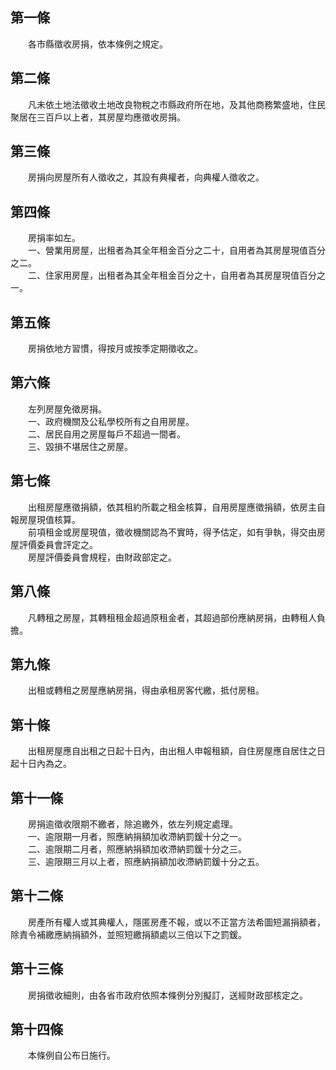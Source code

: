 第一條 
-------
　　各市縣徵收房捐，依本條例之規定。  


第二條 
-------
　　凡未依土地法徵收土地改良物稅之市縣政府所在地，及其他商務繁盛地，住民聚居在三百戶以上者，其房屋均應徵收房捐。  


第三條 
-------
　　房捐向房屋所有人徵收之，其設有典權者，向典權人徵收之。  


第四條 
-------
　　房捐率如左。  
　　一、營業用房屋，出租者為其全年租金百分之二十，自用者為其房屋現值百分之二。  
　　二、住家用房屋，出租者為其全年租金百分之十，自用者為其房屋現值百分之一。  


第五條 
-------
　　房捐依地方習慣，得按月或按季定期徵收之。  


第六條 
-------
　　左列房屋免徵房捐。  
　　一、政府機關及公私學校所有之自用房屋。  
　　二、居民自用之房屋每戶不超過一間者。  
　　三、毀損不堪居住之房屋。  


第七條 
-------
　　出租房屋應徵捐額，依其租約所載之租金核算，自用房屋應徵捐額，依房主自報房屋現值核算。  
　　前項租金或房屋現值，徵收機關認為不實時，得予估定，如有爭執，得交由房屋評價委員會評定之。  
　　房屋評價委員會規程，由財政部定之。  


第八條 
-------
　　凡轉租之房屋，其轉租租金超過原租金者，其超過部份應納房捐，由轉租人負擔。  


第九條 
-------
　　出租或轉租之房屋應納房捐，得由承租房客代繳，抵付房租。  


第十條 
-------
　　出租房屋應自出租之日起十日內，由出租人申報租額，自住房屋應自居住之日起十日內為之。  


第十一條 
---------
　　房捐逾徵收限期不繳者，除追繳外，依左列規定處理。  
　　一、逾限期一月者，照應納捐額加收滯納罰鍰十分之一。  
　　二、逾限期二月者，照應納捐額加收滯納罰鍰十分之三。  
　　三、逾限期三月以上者，照應納捐額加收滯納罰鍰十分之五。  


第十二條 
---------
　　房產所有權人或其典權人，隱匿房產不報，或以不正當方法希圖短漏捐額者，除責令補繳應納捐額外，並照短繳捐額處以三倍以下之罰鍰。  


第十三條 
---------
　　房捐徵收細則，由各省市政府依照本條例分別擬訂，送經財政部核定之。  


第十四條 
---------
　　本條例自公布日施行。
